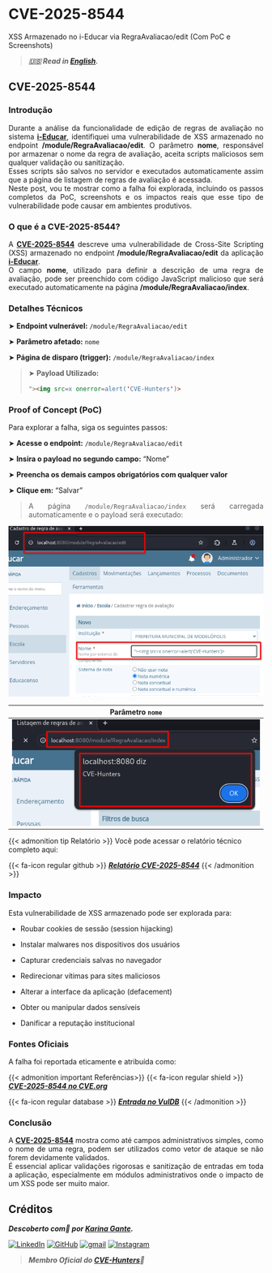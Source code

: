# CVE-2025-8544


XSS Armazenado no i-Educar via RegraAvaliacao/edit (Com PoC e Screenshots)

<!--more-->

> ***🇺🇸 Read in [English](http://karinagante.github.io/cve-2025-8544/).***

## CVE-2025-8544

### Introdução

<p align="justify"> Durante a análise da funcionalidade de edição de regras de avaliação no sistema <b><a href="https://github.com/portabilis/i-educar" target=_blank>i-Educar</a></b>, identifiquei uma vulnerabilidade de XSS armazenado no endpoint <b>/module/RegraAvaliacao/edit</b>. O parâmetro <b>nome</b>, responsável por armazenar o nome da regra de avaliação, aceita scripts maliciosos sem qualquer validação ou sanitização. </br> Esses scripts são salvos no servidor e executados automaticamente assim que a página de listagem de regras de avaliação é acessada. </br> Neste post, vou te mostrar como a falha foi explorada, incluindo os passos completos da PoC, screenshots e os impactos reais que esse tipo de vulnerabilidade pode causar em ambientes produtivos. </p>

### O que é a CVE-2025-8544?

<p align="justify"> A <b><a href="https://www.cve.org/CVERecord?id=CVE-2025-8544" target=_blank>CVE-2025-8544</a></b> descreve uma vulnerabilidade de Cross-Site Scripting (XSS) armazenado no endpoint <b>/module/RegraAvaliacao/edit</b> da aplicação <b><a href="https://github.com/portabilis/i-educar" target=_blank>i-Educar</a></b>. </br> O campo <b>nome</b>, utilizado para definir a descrição de uma regra de avaliação, pode ser preenchido com código JavaScript malicioso que será executado automaticamente na página <b>/module/RegraAvaliacao/index</b>. </p>

### Detalhes Técnicos

➤ **Endpoint vulnerável:** `/module/RegraAvaliacao/edit`

➤ **Parâmetro afetado:** `nome`

➤ **Página de disparo (trigger):** `/module/RegraAvaliacao/index`

> ➤ **Payload Utilizado:** 
> ```html
>"><img src=x onerror=alert('CVE-Hunters')>
>```

### Proof of Concept (PoC)

Para explorar a falha, siga os seguintes passos:

➤ **Acesse o endpoint:** `/module/RegraAvaliacao/edit`

➤ **Insira o payload no segundo campo:** “Nome”

➤ **Preencha os demais campos obrigatórios com qualquer valor**

➤ **Clique em:** “Salvar”

> <p align="justify">A página <code>/module/RegraAvaliacao/index</code> será carregada automaticamente e o payload será executado:</p>

<p align="center">
<img src="/images/CVE-2025-8544/PoC1.png">
</p>

|   Parâmetro `nome`         |
|:------------:|
| ![](/images/CVE-2025-8544/PoC2.png)    |

{{< admonition tip Relatório >}} 
Você pode acessar o relatório técnico completo aqui:

{{< fa-icon regular github >}} 
***[Relatório CVE-2025-8544](https://github.com/KarinaGante/KGSec/blob/main/CVEs/i-educar/CVE-2025-8544.md)***
{{< /admonition >}}

### Impacto

Esta vulnerabilidade de XSS armazenado pode ser explorada para:

- Roubar cookies de sessão (session hijacking)

- Instalar malwares nos dispositivos dos usuários

- Capturar credenciais salvas no navegador

- Redirecionar vítimas para sites maliciosos

- Alterar a interface da aplicação (defacement)

- Obter ou manipular dados sensíveis

- Danificar a reputação institucional

### Fontes Oficiais

A falha foi reportada eticamente e atribuída como:

{{< admonition important Referências>}} 
{{< fa-icon regular shield >}} 
***[CVE-2025-8544 no CVE.org](https://www.cve.org/CVERecord?id=CVE-2025-8544)***

{{< fa-icon regular database >}} 
***[Entrada no VulDB](https://vuldb.com/?id.318673)***
{{< /admonition >}}

### Conclusão

<p align="justify"> A <b><a href="https://www.cve.org/CVERecord?id=CVE-2025-8544" target=_blank>CVE-2025-8544</a></b> mostra como até campos administrativos simples, como o nome de uma regra, podem ser utilizados como vetor de ataque se não forem devidamente validados. </br>É essencial aplicar validações rigorosas e sanitização de entradas em toda a aplicação, especialmente em módulos administrativos onde o impacto de um XSS pode ser muito maior. </p>

## Créditos

***Descoberto com💜 por [Karina Gante](https://karinagante.github.io/).***

[![LinkedIn](https://skillicons.dev/icons?i=linkedin&theme=dark)](https://www.linkedin.com/in/karina-gante/)
[![GitHub](https://skillicons.dev/icons?i=github&theme=dark)](https://www.github.com/KarinaGante/)
[![gmail](https://skillicons.dev/icons?i=gmail&theme=dark)](mailto:karina.gante1@gmail.com)
[![Instagram](https://skillicons.dev/icons?i=instagram&theme=dark)](https://www.instagram.com/karinovisk02/)

> ***Membro Oficial do [CVE-Hunters](https://www.cvehunters.com/)🏹***
